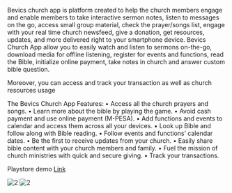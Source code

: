 Bevics church app is platform created to help the church members engage and enable members to take interactive sermon notes, listen to messages on the go, access small group material, check the prayer/songs list, engage with your real time church newsfeed, give a donation, get resources, updates, and more delivered right to your smartphone device. Bevics Church App allow you to easily watch and listen to sermons on-the-go, download media for offline listening, register for events and functions, read the Bible, initialize online payment, take notes in church and answer custom bible question.

Moreover, you can access and track your transaction as well as church resources usage

The Bevics Church App Features:
• Access all the church prayers and songs.
• Learn more about the bible by playing the game.
• Avoid cash payment and use online payment (M-PESA).
• Add functions and events to calendar and access them across all your devices.
• Look up Bible and follow along with Bible reading.
• Follow events and functions’ calendar dates.
• Be the first to receive updates from your church.
• Easily share bible content with your church members and family.
• Fuel the mission of church ministries with quick and secure giving.
• Track your transactions.

Playstore demo <a href="https://play.google.com/store/apps/details?id=com.bevics.church">Link</a>

![2](https://play-lh.googleusercontent.com/YX5-ITdB5f9wDH3Y5jhtVmCtjNz2jWov4PqFA7Y3kvfT-_xkH6Vyr-KcLoluq61KSw=w1366-h600-rw)
![2](https://play-lh.googleusercontent.com/RmTSqUAAf0_mev4Phplhz7MYubzd9P1USeUOi3PTMjLpTTg5DkzSadn4K6Jq9NdIFx8=w1366-h600-rw)

